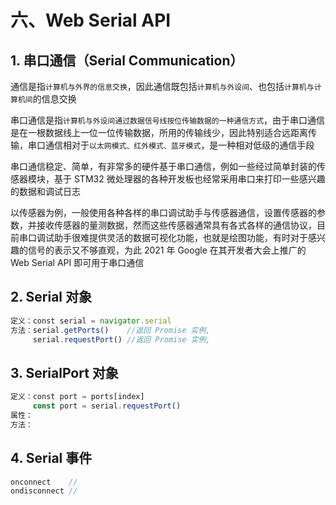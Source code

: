 # 六、Web Serial API

## 1. 串口通信（Serial Communication）

通信是指`计算机与外界的信息交换`，因此通信既包括`计算机与外设间`、也包括`计算机与计算机间`的信息交换

串口通信是指`计算机与外设间通过数据信号线按位传输数据的一种通信方式`，由于串口通信是在一根数据线上一位一位传输数据，所用的传输线少，因此特别适合远距离传输，串口通信相对于`以太网模式、红外模式、蓝牙模式`，是一种相对低级的通信手段

串口通信稳定、简单，有非常多的硬件基于串口通信，例如一些经过简单封装的传感器模块，基于 STM32 微处理器的各种开发板也经常采用串口来打印一些感兴趣的数据和调试日志

以传感器为例，一般使用各种各样的串口调试助手与传感器通信，设置传感器的参数，并接收传感器的量测数据，然而这些传感器通常具有各式各样的通信协议，目前串口调试助手很难提供灵活的数据可视化功能，也就是绘图功能，有时对于感兴趣的信号的表示又不够直观，为此 2021 年 Google 在其开发者大会上推广的 Web Serial API 即可用于串口通信

## 2. Serial 对象

```js
定义：const serial = navigator.serial
方法：serial.getPorts()    //返回 Promise 实例,
     serial.requestPort() //返回 Promise 实例,
```

## 3. SerialPort 对象

```js
定义：const port = ports[index]
     const port = serial.requestPort()
属性：
方法：
```

## 4. Serial 事件

```js
onconnect    //
ondisconnect //
```
